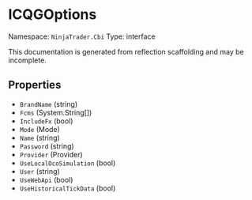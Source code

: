# ICQGOptions

Namespace: `NinjaTrader.Cbi`
Type: interface

This documentation is generated from reflection scaffolding and may be incomplete.

## Properties
- `BrandName` (string)
- `Fcms` (System.String[])
- `IncludeFx` (bool)
- `Mode` (Mode)
- `Name` (string)
- `Password` (string)
- `Provider` (Provider)
- `UseLocalOcoSimulation` (bool)
- `User` (string)
- `UseWebApi` (bool)
- `UseHistoricalTickData` (bool)
